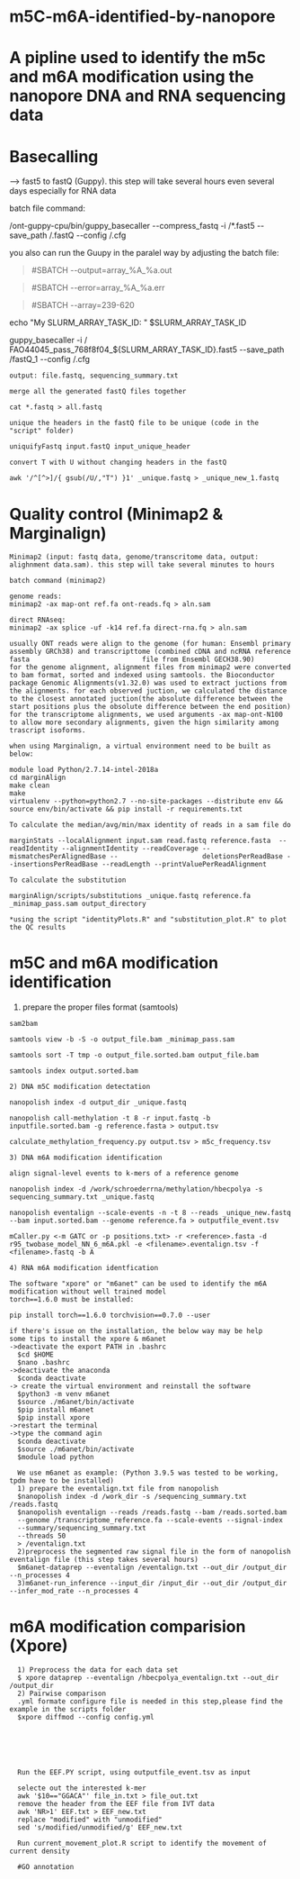 # m5C-m6A-identified-by-nanopore

# A pipline used to identify the m5c and m6A modification using the nanopore DNA and RNA sequencing data

# Basecalling
--> fast5 to fastQ (Guppy). this step will take several hours even several days especially for RNA data

   batch file command:
  
   /ont-guppy-cpu/bin/guppy_basecaller --compress_fastq -i  /*.fast5 --save_path /.fastQ --config /.cfg
   
   you also can run the Guupy in the paralel way by adjusting the batch file:
   
   > #SBATCH --output=array_%A_%a.out

   > #SBATCH --error=array_%A_%a.err

   > #SBATCH --array=239-620

   echo "My SLURM_ARRAY_TASK_ID: " $SLURM_ARRAY_TASK_ID
   
   guppy_basecaller -i / FAO44045_pass_768f8f04_${SLURM_ARRAY_TASK_ID}.fast5 --save_path /fastQ_1 --config /.cfg
     
    output: file.fastq, sequencing_summary.txt
  
    merge all the generated fastQ files together
    
    cat *.fastq > all.fastq
    
    unique the headers in the fastQ file to be unique (code in the "script" folder)
    
    uniquifyFastq input.fastQ input_unique_header
    
    convert T with U without changing headers in the fastQ
    
    awk '/^[^>]/{ gsub(/U/,"T") }1' _unique.fastq > _unique_new_1.fastq
  
 # Quality control (Minimap2 & Marginalign)
 
    Minimap2 (input: fastq data, genome/transcritome data, output: alighnment data.sam). this step will take several minutes to hours
 
    batch command (minimap2)
    
    genome reads:
    minimap2 -ax map-ont ref.fa ont-reads.fq > aln.sam
    
    direct RNAseq:
    minimap2 -ax splice -uf -k14 ref.fa direct-rna.fq > aln.sam
    
    usually ONT reads were align to the genome (for human: Ensembl primary assembly GRCh38) and transcripttome (combined cDNA and ncRNA reference fasta                            file from Ensembl GECH38.90)
    for the genome alignment, alignment files from minimap2 were converted to bam format, sorted and indexed using samtools. the Bioconductor package Genomic Alignments(v1.32.0) was used to extract juctions from the alignments. for each observed juction, we calculated the distance to the closest annotated juction(the absolute difference between the start positions plus the obsolute difference between the end position)
    for the transcriptome alignments, we used arguments -ax map-ont-N100 to allow more secondary alignments, given the hign similarity among trascript isoforms.
     
    when using Marginalign, a virtual environment need to be built as below:
    
    module load Python/2.7.14-intel-2018a
    cd marginAlign
    make clean
    make
    virtualenv --python=python2.7 --no-site-packages --distribute env && source env/bin/activate && pip install -r requirements.txt
    
    To calculate the median/avg/min/max identity of reads in a sam file do
    
    marginStats --localAlignment input.sam read.fastq reference.fasta  --readIdentity --alignmentIdentity --readCoverage --mismatchesPerAlignedBase --                     deletionsPerReadBase --insertionsPerReadBase --readLength --printValuePerReadAlignment
    
    To calculate the substitution 
    
    marginAlign/scripts/substitutions _unique.fastq reference.fa _minimap_pass.sam output_directory
    
    *using the script "identityPlots.R" and "substitution_plot.R" to plot the QC results
    
  # m5C and m6A modification identification
  
   1) prepare the proper files format (samtools)
    
    sam2bam
    
    samtools view -b -S -o output_file.bam _minimap_pass.sam
    
    samtools sort -T tmp -o output_file.sorted.bam output_file.bam
    
    samtools index output.sorted.bam
    
    2) DNA m5C modification detectation
    
    nanopolish index -d output_dir _unique.fastq
    
    nanopolish call-methylation -t 8 -r input.fastq -b inputfile.sorted.bam -g reference.fasta > output.tsv
    
    calculate_methylation_frequency.py output.tsv > m5c_frequency.tsv
    
    3) DNA m6A modification identification
    
    align signal-level events to k-mers of a reference genome
    
    nanopolish index -d /work/schroederrna/methylation/hbecpolya -s sequencing_summary.txt _unique.fastq
    
    nanopolish eventalign --scale-events -n -t 8 --reads _unique_new.fastq --bam input.sorted.bam --genome reference.fa > outputfile_event.tsv
    
    mCaller.py <-m GATC or -p positions.txt> -r <reference>.fasta -d r95_twobase_model_NN_6_m6A.pkl -e <filename>.eventalign.tsv -f <filename>.fastq -b A 
    
    4) RNA m6A modification identfication
    
    The software "xpore" or "m6anet" can be used to identify the m6A modification without well trained model
    torch==1.6.0 must be installed:
    
    pip install torch==1.6.0 torchvision==0.7.0 --user
   
    if there's issue on the installation, the below way may be help
    some tips to install the xpore & m6anet
    ->deactivate the export PATH in .bashrc
      $cd $HOME
      $nano .bashrc
    ->deactivate the anaconda
      $conda deactivate
    -> create the virtual environment and reinstall the software
      $python3 -m venv m6anet
      $source ./m6anet/bin/activate
      $pip install m6anet
      $pip install xpore      
    ->restart the terminal
    ->type the command agin
      $conda deactivate
      $source ./m6anet/bin/activate
      $module load python
      
      We use m6anet as example: (Python 3.9.5 was tested to be working, tpdm have to be installed)
      1) prepare the eventalign.txt file from nanopolish
      $nanopolish index -d /work_dir -s /sequencing_summary.txt /reads.fastq
      $nanopolish eventalign --reads /reads.fastq --bam /reads.sorted.bam 
      --genome /transcriptome_reference.fa --scale-events --signal-index 
      --summary/sequencing_summary.txt 
      --threads 50 
      > /eventalign.txt
      2)preprocess the segmented raw signal file in the form of nanopolish eventalign file (this step takes several hours)
      $m6anet-dataprep --eventalign /eventalign.txt --out_dir /output_dir --n_processes 4
      3)m6anet-run_inference --input_dir /input_dir --out_dir /output_dir --infer_mod_rate --n_processes 4
      
 # m6A modification comparision (Xpore)
      1) Preprocess the data for each data set
      $ xpore dataprep --eventalign /hbecpolya_eventalign.txt --out_dir /output_dir
      2) Pairwise comparison
      .yml formate configure file is needed in this step,please find the example in the scripts folder
      $xpore diffmod --config config.yml
   
      
      


      
      Run the EEF.PY script, using outputfile_event.tsv as input
      
      selecte out the interested k-mer
      awk '$10=="GGACA"' file_in.txt > file_out.txt
      remove the header from the EEF file from IVT data
      awk 'NR>1' EEF.txt > EEF_new.txt
      replace "modified" with "unmodified"
      sed 's/modified/unmodified/g' EEF_new.txt
      
      Run current_movement_plot.R script to identify the movement of current density 
      
      #GO annotation
      
      


    


  
  
  
    






